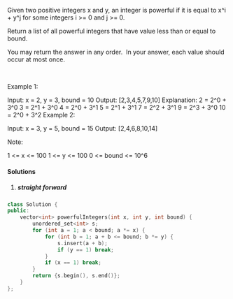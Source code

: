 Given two positive integers x and y, an integer is powerful if it is equal to x^i + y^j for some integers i >= 0 and j >= 0.

Return a list of all powerful integers that have value less than or equal to bound.

You may return the answer in any order.  In your answer, each value should occur at most once.

 

Example 1:

Input: x = 2, y = 3, bound = 10
Output: [2,3,4,5,7,9,10]
Explanation: 
2 = 2^0 + 3^0
3 = 2^1 + 3^0
4 = 2^0 + 3^1
5 = 2^1 + 3^1
7 = 2^2 + 3^1
9 = 2^3 + 3^0
10 = 2^0 + 3^2
Example 2:

Input: x = 3, y = 5, bound = 15
Output: [2,4,6,8,10,14]
 

Note:

1 <= x <= 100
1 <= y <= 100
0 <= bound <= 10^6

#### Solutions

1. ##### straight forward

```cpp
class Solution {
public:
    vector<int> powerfulIntegers(int x, int y, int bound) {
        unordered_set<int> s;
        for (int a = 1; a < bound; a *= x) {
            for (int b = 1; a + b <= bound; b *= y) {
                s.insert(a + b);
                if (y == 1) break;
            }
            if (x == 1) break;
        }
        return {s.begin(), s.end()};
    }
};
```